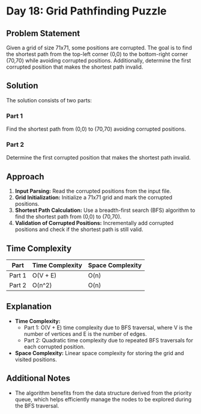 # Day 18: Grid Pathfinding Puzzle

## Problem Statement

Given a grid of size 71x71, some positions are corrupted. The goal is to find the shortest path from the top-left corner (0,0) to the bottom-right corner (70,70) while avoiding corrupted positions. Additionally, determine the first corrupted position that makes the shortest path invalid.

## Solution

The solution consists of two parts:

### Part 1

Find the shortest path from (0,0) to (70,70) avoiding corrupted positions.

### Part 2

Determine the first corrupted position that makes the shortest path invalid.

## Approach

1. **Input Parsing:** Read the corrupted positions from the input file.
2. **Grid Initialization:** Initialize a 71x71 grid and mark the corrupted positions.
3. **Shortest Path Calculation:** Use a breadth-first search (BFS) algorithm to find the shortest path from (0,0) to (70,70).
4. **Validation of Corrupted Positions:** Incrementally add corrupted positions and check if the shortest path is still valid.

## Time Complexity

| **Part** | **Time Complexity** | **Space Complexity** |
|----------|---------------------|----------------------|
| Part 1   | O(V + E)            | O(n)                 |
| Part 2   | O(n^2)              | O(n)                 |

## Explanation

- **Time Complexity:** 
  - Part 1: O(V + E) time complexity due to BFS traversal, where V is the number of vertices and E is the number of edges.
  - Part 2: Quadratic time complexity due to repeated BFS traversals for each corrupted position.
- **Space Complexity:** Linear space complexity for storing the grid and visited positions.

## Additional Notes

- The algorithm benefits from the data structure derived from the priority queue, which helps efficiently manage the nodes to be explored during the BFS traversal.
